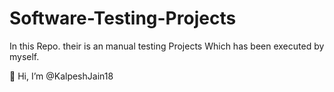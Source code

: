 # Software-Testing-Projects
In this Repo. their is an manual testing Projects Which has been executed by myself.

👋 Hi, I’m @KalpeshJain18
